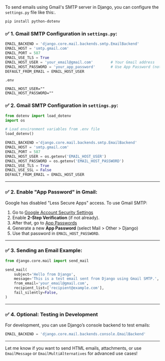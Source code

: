 To send emails using Gmail's SMTP server in Django, you can configure the `settings.py` file like this:.

```
pip install python-dotenv
```

### ✅ 1. Gmail SMTP Configuration in `settings.py`:

```python
EMAIL_BACKEND = 'django.core.mail.backends.smtp.EmailBackend'
EMAIL_HOST = 'smtp.gmail.com'
EMAIL_PORT = 587
EMAIL_USE_TLS = True
EMAIL_HOST_USER = 'your_email@gmail.com'        # Your Gmail address
EMAIL_HOST_PASSWORD = 'your_app_password'       # Use App Password (not your Gmail password)
DEFAULT_FROM_EMAIL = EMAIL_HOST_USER
```

`.env`
```
EMAIL_HOST_USER=""
EMAIL_HOST_PASSWORD=""
```

### ✅ 2. Gmail SMTP Configuration in `settings.py`:

```python
from dotenv import load_dotenv
import os

# Load environment variables from .env file
load_dotenv()

EMAIL_BACKEND ='django.core.mail.backends.smtp.EmailBackend'
EMAIL_HOST = 'smtp.gmail.com'
EMAIL_PORT = 587
EMAIL_HOST_USER = os.getenv('EMAIL_HOST_USER')
EMAIL_HOST_PASSWORD = os.getenv('EMAIL_HOST_PASSWORD')
EMAIL_USE_TLS = True
EMAIL_USE_SSL = False
DEFAULT_FROM_EMAIL = EMAIL_HOST_USER
```

---

### ✅ 2. Enable "App Password" in Gmail:
Google has disabled "Less Secure Apps" access. To use Gmail SMTP:

1. Go to [Google Account Security Settings](https://myaccount.google.com/security)
2. Enable **2-Step Verification** (if not already).
3. After that, go to [App Passwords](https://myaccount.google.com/apppasswords)
4. Generate a new **App Password** (select Mail > Other > Django)
5. Use that password in `EMAIL_HOST_PASSWORD`.

---

### ✅ 3. Sending an Email Example:

```python
from django.core.mail import send_mail

send_mail(
    subject='Hello from Django',
    message='This is a test email sent from Django using Gmail SMTP.',
    from_email='your_email@gmail.com',
    recipient_list=['recipient@example.com'],
    fail_silently=False,
)
```

---

### ✅ 4. Optional: Testing in Development
For development, you can use Django’s console backend to test emails:

```python
EMAIL_BACKEND = 'django.core.mail.backends.console.EmailBackend'
```

---

Let me know if you want to send HTML emails, attachments, or use `EmailMessage` or `EmailMultiAlternatives` for advanced use cases!